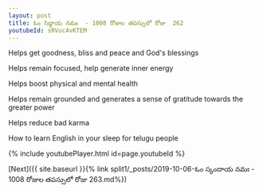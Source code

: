 ```yaml
---
layout: post
title: ఓం సిద్ధాయ నమః  - 1008 రోజుల తపస్సులో రోజు  262
youtubeId: sRVuc4vKTEM
---
```

 
 
Helps get goodness, bliss and peace and God's blessings
 
Helps remain focused, help generate inner energy 
 
Helps boost physical and mental health 
 
Helps remain grounded and generates a sense of gratitude towards the greater power 
 
Helps reduce bad karma
 
How to learn English in your sleep for telugu people
 
 
 
 


{% include youtubePlayer.html id=page.youtubeId %}
 
[Next]({{ site.baseurl }}{% link split1/_posts/2019-10-06-ఓం స్కందాయ నమః  - 1008 రోజుల తపస్సులో రోజు  263.md%})
 
